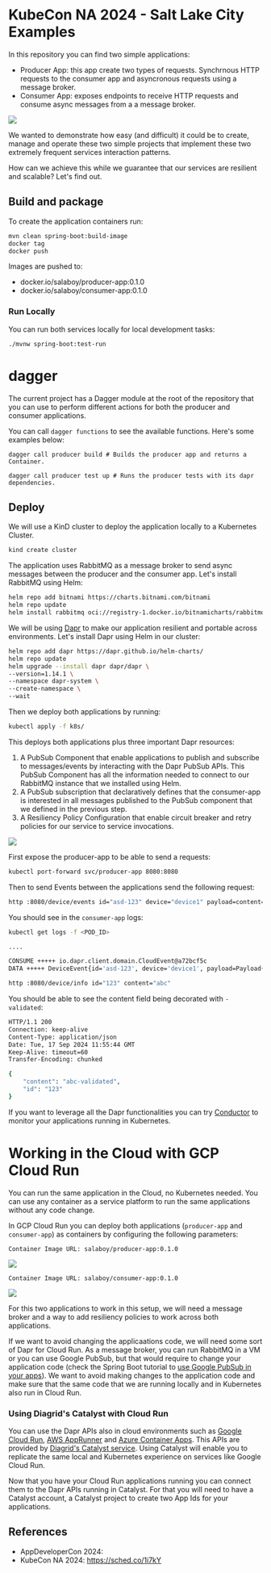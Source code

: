 # KubeCon NA 2024 - Salt Lake City Examples

In this repository you can find two simple applications:

- Producer App: this app create two types of requests. Synchrnous HTTP requests to the consumer app and asyncronous requests using a message broker.
- Consumer App: exposes endpoints to receive HTTP requests and consume async messages from a a message broker.

![](imgs/kubecon-na-apps.png)

We wanted to demonstrate how easy (and difficult) it could be to create, manage and operate these two simple projects that implement these two extremely frequent services interaction patterns.

How can we achieve this while we guarantee that our services are resilient and scalable? Let's find out.

## Build and package

To create the application containers run:

```bash
mvn clean spring-boot:build-image
docker tag
docker push
```

Images are pushed to:

- docker.io/salaboy/producer-app:0.1.0
- docker.io/salaboy/consumer-app:0.1.0

### Run Locally

You can run both services locally for local development tasks:

```
./mvnw spring-boot:test-run
```

# dagger

The current project has a Dagger module at the root of the repository that you
can use to perform different actions for both the producer and consumer applications.

You can call `dagger functions` to see the available functions. Here's some examples below:

```
dagger call producer build # Builds the producer app and returns a Container.

dagger call producer test up # Runs the producer tests with its dapr dependencies.

```

## Deploy

We will use a KinD cluster to deploy the application locally to a Kubernetes Cluster.

```bash
kind create cluster
```

The application uses RabbitMQ as a message broker to send async messages between the producer and the consumer app. Let's install RabbitMQ using Helm:

```bash
helm repo add bitnami https://charts.bitnami.com/bitnami
helm repo update
helm install rabbitmq oci://registry-1.docker.io/bitnamicharts/rabbitmq
```

We will be using [Dapr](https://dapr.io) to make our application resilient and portable across environments. Let's install Dapr using Helm in our cluster:

```bash
helm repo add dapr https://dapr.github.io/helm-charts/
helm repo update
helm upgrade --install dapr dapr/dapr \
--version=1.14.1 \
--namespace dapr-system \
--create-namespace \
--wait
```

Then we deploy both applications by running:

```bash
kubectl apply -f k8s/
```

This deploys both applications plus three important Dapr resources:

1. A PubSub Component that enable applications to publish and subscribe to messages/events by interacting with the Dapr PubSub APIs. This PubSub Component has all the information needed to connect to our RabbitMQ instance that we installed using Helm.
1. A PubSub subscription that declaratively defines that the consumer-app is interested in all messages published to the PubSub component that we defined in the previous step.
1. A Resiliency Policy Configuration that enable circuit breaker and retry policies for our service to service invocations.

![](imgs/kubecon-na-apps-with-dapr.png.png)

First expose the producer-app to be able to send a requests:

```bash
kubectl port-forward svc/producer-app 8080:8080
```

Then to send Events between the applications send the following request:

```bash
http :8080/device/events id="asd-123" device="device1" payload=content="abc"
```

You should see in the `consumer-app` logs:

```bash
kubectl get logs -f <POD_ID>

....

CONSUME +++++ io.dapr.client.domain.CloudEvent@a72bcf5c
DATA +++++ DeviceEvent{id='asd-123', device='device1', payload=Payload{content='content=abc'}}
```

```bash
http :8080/device/info id="123" content="abc"
```

You should be able to see the content field being decorated with `-validated`:

```bash
HTTP/1.1 200
Connection: keep-alive
Content-Type: application/json
Date: Tue, 17 Sep 2024 11:55:44 GMT
Keep-Alive: timeout=60
Transfer-Encoding: chunked

{
    "content": "abc-validated",
    "id": "123"
}
```

If you want to leverage all the Dapr functionalities you can try [Conductor]() to monitor your applications running in Kubernetes.

# Working in the Cloud with GCP Cloud Run

You can run the same application in the Cloud, no Kubernetes needed. You can use any container as a service platform to run the same applications without any code change.

In GCP Cloud Run you can deploy both applications (`producer-app` and `consumer-app`) as containers by configuring the following parameters:

```
Container Image URL: salaboy/producer-app:0.1.0
```

![](imgs/cloud-run-producer-app.png)

```
Container Image URL: salaboy/consumer-app:0.1.0
```

![](imgs/cloud-run-consumer-app.png)

For this two applications to work in this setup, we will need a message broker and a way to add resiliency policies to work across both applications.

If we want to avoid changing the applicaations code, we will need some sort of Dapr for Cloud Run.
As a message broker, you can run RabbitMQ in a VM or you can use Google PubSub, but that would require to change your application code (check the Spring Boot tutorial to [use Google PubSub in your apps](https://spring.io/guides/gs/messaging-gcp-pubsub)). We want to avoid making changes to the application code and make sure that the same code that we are running locally and in Kubernetes also run in Cloud Run.

### Using Diagrid's Catalyst with Cloud Run

You can use the Dapr APIs also in cloud environments such as [Google Cloud Run](https://cloud.google.com/run), [AWS AppRunner](https://aws.amazon.com/apprunner/) and [Azure Container Apps](https://azure.microsoft.com/en-us/products/container-apps). This APIs are provided by [Diagrid's Catalyst service](https://www.diagrid.io/catalyst). Using Catalyst will enable you to replicate the same local and Kubernetes experience on services like Google Cloud Run.

Now that you have your Cloud Run applications running you can connect them to the Dapr APIs running in Catalyst. For that you will need to have a Catalyst account, a Catalyst project to create two App Ids for your applications.

## References

- AppDeveloperCon 2024:
- KubeCon NA 2024: https://sched.co/1i7kY
